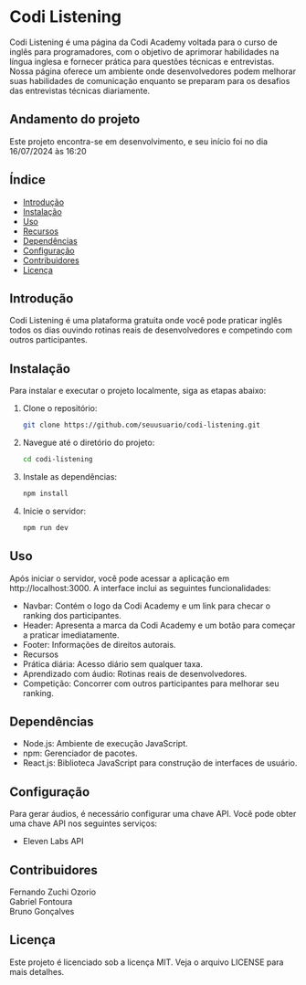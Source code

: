 # Codi Listening

Codi Listening é uma página da Codi Academy voltada para o curso de inglês para programadores, com o objetivo de aprimorar habilidades na língua inglesa e fornecer prática para questões técnicas e entrevistas. Nossa página oferece um ambiente onde desenvolvedores podem melhorar suas habilidades de comunicação enquanto se preparam para os desafios das entrevistas técnicas diariamente.

## Andamento do projeto

Este projeto encontra-se em desenvolvimento, e seu início foi no dia 16/07/2024 às 16:20

## Índice

- [Introdução](#introdução)
- [Instalação](#instalação)
- [Uso](#uso)
- [Recursos](#recursos)
- [Dependências](#dependências)
- [Configuração](#configuração)
- [Contribuidores](#contribuidores)
- [Licença](#licença)

## Introdução

Codi Listening é uma plataforma gratuita onde você pode praticar inglês todos os dias ouvindo rotinas reais de desenvolvedores e competindo com outros participantes.

## Instalação

Para instalar e executar o projeto localmente, siga as etapas abaixo:

1. Clone o repositório:
   ```bash
   git clone https://github.com/seuusuario/codi-listening.git
   ```

2. Navegue até o diretório do projeto:
   ```bash
   cd codi-listening
   ```

3. Instale as dependências:
   ```bash
   npm install
   ```

4. Inicie o servidor:
   ```bash
   npm run dev
   ```

## Uso
Após iniciar o servidor, você pode acessar a aplicação em http://localhost:3000. A interface inclui as seguintes funcionalidades:

- Navbar: Contém o logo da Codi Academy e um link para checar o ranking dos participantes.
- Header: Apresenta a marca da Codi Academy e um botão para começar a praticar imediatamente.
- Footer: Informações de direitos autorais.
- Recursos
- Prática diária: Acesso diário sem qualquer taxa.
- Aprendizado com áudio: Rotinas reais de desenvolvedores.
- Competição: Concorrer com outros participantes para melhorar seu ranking.

## Dependências
- Node.js: Ambiente de execução JavaScript.
- npm: Gerenciador de pacotes.
- React.js: Biblioteca JavaScript para construção de interfaces de usuário.

## Configuração
Para gerar áudios, é necessário configurar uma chave API. Você pode obter uma chave API nos seguintes serviços:

- Eleven Labs API

## Contribuidores 
Fernando Zuchi Ozorio </br>
Gabriel Fontoura </br>
Bruno Gonçalves </br>

## Licença
Este projeto é licenciado sob a licença MIT. Veja o arquivo LICENSE para mais detalhes.
